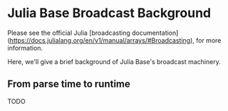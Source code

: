 # Julia Base Broadcast Background

Please see the official Julia [broadcasting documentation]
(https://docs.julialang.org/en/v1/manual/arrays/#Broadcasting), for more
information.

Here, we'll give a brief background of Julia Base's broadcast machinery.

## From parse time to runtime

TODO
